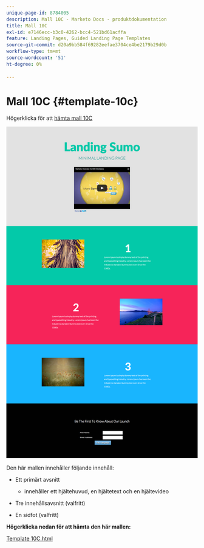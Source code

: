 ```yaml
---
unique-page-id: 8784005
description: Mall 10C - Marketo Docs - produktdokumentation
title: Mall 10C
exl-id: e7146ecc-b3c0-4262-bcc4-521bd61acffa
feature: Landing Pages, Guided Landing Page Templates
source-git-commit: d20a9bb584f69282eefae3704ce4be2179b29d0b
workflow-type: tm+mt
source-wordcount: '51'
ht-degree: 0%

---
```


# Mall 10C {#template-10c}

Högerklicka för att [hämta mall 10C](https://experienceleague.adobe.com/landing/marketo/lp-templates/template-10c.html?lang=sv-SE)

![](assets/image2015-7-27-10-3a57-3a9.png)

Den här mallen innehåller följande innehåll:

* Ett primärt avsnitt

   * innehåller ett hjältehuvud, en hjältetext och en hjältevideo

* Tre innehållsavsnitt (valfritt)
* En sidfot (valfritt)

**Högerklicka nedan för att hämta den här mallen:**

[Template 10C.html](https://experienceleague.adobe.com/landing/marketo/lp-templates/template-10c.html?lang=sv-SE)
